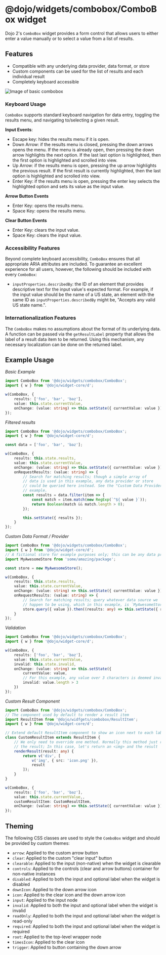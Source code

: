 # @dojo/widgets/combobox/ComboBox widget

Dojo 2's `ComboBox` widget provides a form control that allows users to either enter a value manually or to select a value from a list of results.

## Features

- Compatible with any underlying data provider, data format, or store
- Custom components can be used for the list of results and each individual result
- Completely keyboard accessible

![Image of basic combobox](http://placekitten.com/450/300)

### Keyboard Usage

`ComboBox` supports standard keyboard navigation for data entry, toggling the results menu, and navigating to/selecting a given result.

**Input Events**:

- Escape key: hides the results menu if it is open.
- Down Arrow: if the results menu is closed, pressing the down arrows opens the menu. If the menu is already open, then pressing the down arrow highlights the next option. If the last last option is highlighted, then the first option is highlighted and scrolled into view.
- Up Arrow: if the results menu is open, pressing the up arrow highlights the previous result. If the first result is currently highlighted, then the last option is highlighted and scrolled into view.
- Enter Key: if the results menu is open, pressing the enter key selects the highlighted option and sets its value as the input value.

**Arrow Button Events**

- Enter Key: opens the results menu.
- Space Key: opens the results menu.

**Clear Button Events**

- Enter Key: clears the input value.
- Space Key: clears the input value.

### Accessibility Features

Beyond complete keyboard accessibility, `ComboBox` ensures that all appropriate ARIA attributes are included. To guarantee an excellent experience for all users, however, the following should be included with every `ComboBox`:

- `inputProperties.describedBy`: the ID of an element that provides descriptive text for the input value's expected format. For example, if the input value should be the name of a US state, an element with the same ID as `inputProperties.describedBy` might be, "Accepts any valid US state name.".

### Internationalization Features

The `ComboBox` makes no assumptions about the format of its underlying data. A function can be passed via the `getResultLabel` property that allows the label of a result data item to be returned. Using this mechanism, any necessary localization can be done on the returned label.

## Example Usage

*Basic Example*
```typescript
import ComboBox from '@dojo/widgets/combobox/ComboBox';
import { w } from '@dojo/widget-core/d';

w(ComboBox, {
	results: ['foo', 'bar', 'baz'],
	value: this.state.currentValue,
	onChange: (value: string) => this.setState({ currentValue: value })
});
```

*Filtered results*
```typescript
import ComboBox from '@dojo/widgets/combobox/ComboBox';
import { w } from '@dojo/widget-core/d';

const data = ['foo', 'bar', 'baz'];

w(ComboBox, {
	results: this.state.results,
	value: this.state.currentValue,
	onChange: (value: string) => this.setState({ currentValue: value }),
	onRequestResults: (value: string) => {
		// Search for matching results; though a simple array of
		// data is used in this example, any data provider or store
		// could be queried here instead. See the "Custom Data Provider"
		// example.
		const results = data.filter(item => {
			const match = item.match(new RegExp(`^${ value }`));
			return Boolean(match && match.length > 0);
		});

		this.setState({ results });
	}
});
```

*Custom Data Format / Provider*
```typescript
import ComboBox from '@dojo/widgets/combobox/ComboBox';
import { w } from '@dojo/widget-core/d';
// A fictional store for example purposes only; this can be any data provider
import MyAwesomeStore from 'some/amazing/package';

const store = new MyAwesomeStore();

w(ComboBox, {
	results: this.state.results,
	value: this.state.currentValue,
	onChange: (value: string) => this.setState({ currentValue: value }),
	onRequestResults: (value: string) => {
		// Search for matching results; query whatever data source we
		// happen to be using, which in this example, is `MyAwesomeStore`
		store.query({ value }).then((results: any) => this.setState({ results }));
	}
});
```

*Validation*
```typescript
import ComboBox from '@dojo/widgets/combobox/ComboBox';
import { w } from '@dojo/widget-core/d';

w(ComboBox, {
	results: ['foo', 'bar', 'baz'],
	value: this.state.currentValue,
	invalid: this.state.invalid,
	onChange: (value: string) => this.setState({
		currentValue: value,
		// For this example, any value over 3 characters is deemed invalid
		invalid: value.length > 3
	})
});
```

*Custom Result Component*
```typescript
import ComboBox from '@dojo/widgets/combobox/ComboBox';
// The component used by default to render a result item
import ResultItem from '@dojo/widfgets/combobox/ResultItem';
import { w } from '@dojo/widget-core/d';

// Extend default ResultItem component to show an icon next to each label
class CustomResultItem extends ResultItem {
	// We only need to override one method. Normally this method just returns
	// the result; In this case, let's return an <img> and the result
	renderResult(result: any) {
		return v('div', [
			v('img', { src: 'icon.png' }),
			result
		]);
	}
}

w(ComboBox, {
	results: ['foo', 'bar', 'baz'],
	value: this.state.currentValue,,
	customResultItem: CustomResultItem,
	onChange: (value: string) => this.setState({ currentValue: value })
});
```

## Theming

The following CSS classes are used to style the `ComboBox` widget and should be provided by custom themes:

- `arrow`: Applied to the custom arrow button
- `clear`: Applied to the custom "clear input" button
- `clearable`: Applied to the input (non-native) when the widget is clearable
- `controls`: Applied to the controls (clear and arrow buttons) container for non-native instances
- `disabled`: Applied to both the input and optional label when the widget is disabled
- `downIcon`: Applied to the down arrow icon
- `icon`: Applied to the clear icon and the down arrow icon
- `input`: Applied to the input node
- `invalid`: Applied to both the input and optional label when the widget is invalid
- `readOnly`: Applied to both the input and optional label when the widget is read-only
- `required`: Applied to both the input and optional label when the widget is required
- `root`: Applied to the top-level wrapper node
- `timesIcon`: Applied to the clear icon
- `trigger`: Applied to button containing the down arrow

